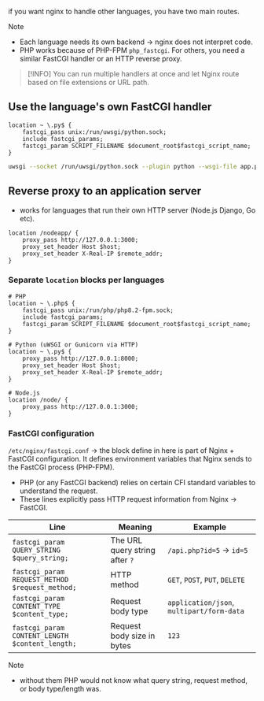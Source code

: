 if you want nginx to handle other languages, you have two main routes.

> [!NOTE]
> - Each language needs its own backend -> nginx does not interpret code.
> - PHP works because of PHP-FPM `php_fastcgi`. For others, you need a similar FastCGI handler or an HTTP reverse proxy.

> [!INFO]
> You can run multiple handlers at once and let Nginx route based on file extensions or URL path.

## Use the language's own FastCGI handler
```nginx
location ~ \.py$ {
	fastcgi_pass unix:/run/uwsgi/python.sock;
	include fastcgi_params;
	fastcgi_param SCRIPT_FILENAME $document_root$fastcgi_script_name;
}
```

```bash
uwsgi --socket /run/uwsgi/python.sock --plugin python --wsgi-file app.py;
```

## Reverse proxy to an application server
- works for languages that run their own HTTP server (Node.js Django, Go etc).

```nginx
location /nodeapp/ {
	proxy_pass http://127.0.0.1:3000;
	proxy_set_header Host $host;
	proxy_set_header X-Real-IP $remote_addr;
}
```

### Separate `location` blocks per languages

```nginx
# PHP
location ~ \.php$ {
    fastcgi_pass unix:/run/php/php8.2-fpm.sock;
    include fastcgi_params;
    fastcgi_param SCRIPT_FILENAME $document_root$fastcgi_script_name;
}

# Python (uWSGI or Gunicorn via HTTP)
location ~ \.py$ {
    proxy_pass http://127.0.0.1:8000;
    proxy_set_header Host $host;
    proxy_set_header X-Real-IP $remote_addr;
}

# Node.js
location /node/ {
    proxy_pass http://127.0.0.1:3000;
}

```

### FastCGI configuration
`/etc/nginx/fastcgi.conf` -> the block define in here is part of Nginx + FastCGI configuration. It defines environment variables that Nginx sends to the FastCGI process (PHP-FPM).

- PHP (or any FastCGI backend) relies on certain CFI standard variables to understand the request.
- These lines explicitly pass HTTP request information from Nginx -> FastCGI.

|Line|Meaning|Example|
|---|---|---|
|`fastcgi_param QUERY_STRING $query_string;`|The URL query string after `?`|`/api.php?id=5` → `id=5`|
|`fastcgi_param REQUEST_METHOD $request_method;`|HTTP method|`GET`, `POST`, `PUT`, `DELETE`|
|`fastcgi_param CONTENT_TYPE $content_type;`|Request body type|`application/json`, `multipart/form-data`|
|`fastcgi_param CONTENT_LENGTH $content_length;`|Request body size in bytes|`123`|

> [!NOTE]
> - without them PHP would not know what query string, request method, or body type/length was.